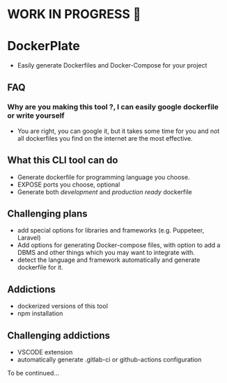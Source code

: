 # WORK IN PROGRESS 🚧

# DockerPlate
- Easily generate Dockerfiles and Docker-Compose for your project
## FAQ
### Why are you making this tool ?, I can easily google dockerfile or write yourself
- You are right, you can google it, but it takes some time for you and not all dockerfiles you find on the internet are the most effective.

## What this CLI tool can do

- Generate dockerfile for programming language you choose.
- EXPOSE ports you choose, optional
- Generate both *development* and *production ready* dockerfile

## Challenging plans

- add special options for libraries and frameworks (e.g. Puppeteer, Laravel)
- Add options for generating Docker-compose files, with option to add a DBMS and other things which you may want to integrate with.
- detect the language and framework automatically and generate dockerfile for it.


## Addictions

- dockerized versions of this tool
- npm installation

## Challenging addictions

- VSCODE extension
- automatically generate .gitlab-ci or github-actions configuration

To be continued...
